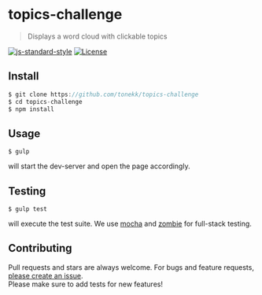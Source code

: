 # topics-challenge

> Displays a word cloud with clickable topics

[![js-standard-style](https://img.shields.io/badge/code%20style-standard-brightgreen.svg?style=flat)](https://github.com/feross/standard)
[![License](http://img.shields.io/:license-mit-blue.svg)](http://tonekk.mit-license.org)

## Install

```js
$ git clone https://github.com/tonekk/topics-challenge
$ cd topics-challenge
$ npm install
```

## Usage
```
$ gulp
```

will start the dev-server and open the page accordingly.

## Testing
```
$ gulp test
```

will execute the test suite. We use [mocha](https://mochajs.org/) and [zombie](http://zombie.js.org/) for full-stack testing.

## Contributing

Pull requests and stars are always welcome. For bugs and feature requests, [please create an issue](https://github.com/tonekk/topics-challenge/issues/new).  
Please make sure to add tests for new features!
